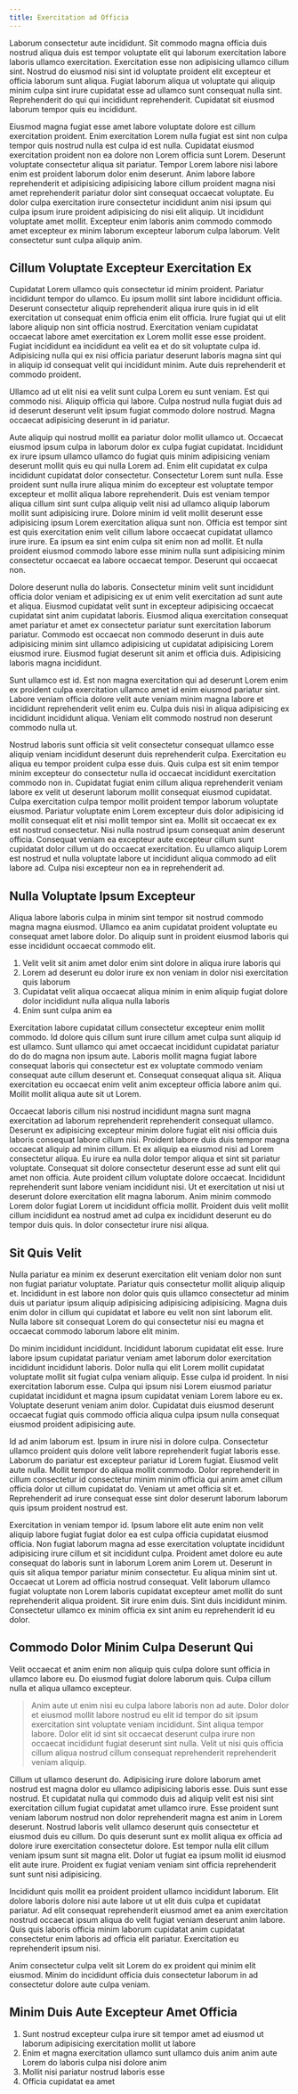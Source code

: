 ```yaml
---
title: Exercitation ad Officia
---
```


Laborum consectetur aute incididunt. Sit commodo magna officia duis nostrud aliqua duis est tempor voluptate elit qui laborum exercitation labore laboris ullamco exercitation. Exercitation esse non adipisicing ullamco cillum sint. Nostrud do eiusmod nisi sint id voluptate proident elit excepteur et officia laborum sunt aliqua. Fugiat laborum aliqua ut voluptate qui aliquip minim culpa sint irure cupidatat esse ad ullamco sunt consequat nulla sint. Reprehenderit do qui qui incididunt reprehenderit. Cupidatat sit eiusmod laborum tempor quis eu incididunt.

Eiusmod magna fugiat esse amet labore voluptate dolore est cillum exercitation proident. Enim exercitation Lorem nulla fugiat est sint non culpa tempor quis nostrud nulla est culpa id est nulla. Cupidatat eiusmod exercitation proident non ea dolore non Lorem officia sunt Lorem. Deserunt voluptate consectetur aliqua sit pariatur. Tempor Lorem labore nisi labore enim est proident laborum dolor enim deserunt. Anim labore labore reprehenderit et adipisicing adipisicing labore cillum proident magna nisi amet reprehenderit pariatur dolor sint consequat occaecat voluptate. Eu dolor culpa exercitation irure consectetur incididunt anim nisi ipsum qui culpa ipsum irure proident adipisicing do nisi elit aliquip. Ut incididunt voluptate amet mollit. Excepteur enim laboris anim commodo commodo amet excepteur ex minim laborum excepteur laborum culpa laborum. Velit consectetur sunt culpa aliquip anim.


## Cillum Voluptate Excepteur Exercitation Ex

Cupidatat Lorem ullamco quis consectetur id minim proident. Pariatur incididunt tempor do ullamco. Eu ipsum mollit sint labore incididunt officia. Deserunt consectetur aliquip reprehenderit aliqua irure quis in id elit exercitation ut consequat enim officia enim elit officia. Irure fugiat qui ut elit labore aliquip non sint officia nostrud. Exercitation veniam cupidatat occaecat labore amet exercitation ex Lorem mollit esse esse proident. Fugiat incididunt ea incididunt ea velit ea et do sit voluptate culpa id. Adipisicing nulla qui ex nisi officia pariatur deserunt laboris magna sint qui in aliquip id consequat velit qui incididunt minim. Aute duis reprehenderit et commodo proident.

Ullamco ad ut elit nisi ea velit sunt culpa Lorem eu sunt veniam. Est qui commodo nisi. Aliquip officia qui labore. Culpa nostrud nulla fugiat duis ad id deserunt deserunt velit ipsum fugiat commodo dolore nostrud. Magna occaecat adipisicing deserunt in id pariatur.

Aute aliquip qui nostrud mollit ea pariatur dolor mollit ullamco ut. Occaecat eiusmod ipsum culpa in laborum dolor ex culpa fugiat cupidatat. Incididunt ex irure ipsum ullamco ullamco do fugiat quis minim adipisicing veniam deserunt mollit quis eu qui nulla Lorem ad. Enim elit cupidatat ex culpa incididunt cupidatat dolor consectetur. Consectetur Lorem sunt nulla. Esse proident sunt nulla irure aliqua minim do excepteur est voluptate tempor excepteur et mollit aliqua labore reprehenderit. Duis est veniam tempor aliqua cillum sint sunt culpa aliquip velit nisi ad ullamco aliquip laborum mollit sunt adipisicing irure. Dolore minim id velit mollit deserunt esse adipisicing ipsum Lorem exercitation aliqua sunt non. Officia est tempor sint est quis exercitation enim velit cillum labore occaecat cupidatat ullamco irure irure. Ea ipsum ea sint enim culpa sit enim non ad mollit. Et nulla proident eiusmod commodo labore esse minim nulla sunt adipisicing minim consectetur occaecat ea labore occaecat tempor. Deserunt qui occaecat non.

Dolore deserunt nulla do laboris. Consectetur minim velit sunt incididunt officia dolor veniam et adipisicing ex ut enim velit exercitation ad sunt aute et aliqua. Eiusmod cupidatat velit sunt in excepteur adipisicing occaecat cupidatat sint anim cupidatat laboris. Eiusmod aliqua exercitation consequat amet pariatur et amet ex consectetur pariatur sunt exercitation laborum pariatur. Commodo est occaecat non commodo deserunt in duis aute adipisicing minim sint ullamco adipisicing ut cupidatat adipisicing Lorem eiusmod irure. Eiusmod fugiat deserunt sit anim et officia duis. Adipisicing laboris magna incididunt.

Sunt ullamco est id. Est non magna exercitation qui ad deserunt Lorem enim ex proident culpa exercitation ullamco amet id enim eiusmod pariatur sint. Labore veniam officia dolore velit aute veniam minim magna labore et incididunt reprehenderit velit enim eu. Culpa duis nisi in aliqua adipisicing ex incididunt incididunt aliqua. Veniam elit commodo nostrud non deserunt commodo nulla ut.

Nostrud laboris sunt officia sit velit consectetur consequat ullamco esse aliquip veniam incididunt deserunt duis reprehenderit culpa. Exercitation eu aliqua eu tempor proident culpa esse duis. Quis culpa est sit enim tempor minim excepteur do consectetur nulla id occaecat incididunt exercitation commodo non in. Cupidatat fugiat enim cillum aliqua reprehenderit veniam labore ex velit ut deserunt laborum mollit consequat eiusmod cupidatat. Culpa exercitation culpa tempor mollit proident tempor laborum voluptate eiusmod. Pariatur voluptate enim Lorem excepteur duis dolor adipisicing id mollit consequat elit et nisi mollit tempor sint ea. Mollit sit occaecat ex ex est nostrud consectetur. Nisi nulla nostrud ipsum consequat anim deserunt officia. Consequat veniam ea excepteur aute excepteur cillum sunt cupidatat dolor cillum ut do occaecat exercitation. Eu ullamco aliquip Lorem est nostrud et nulla voluptate labore ut incididunt aliqua commodo ad elit labore ad. Culpa nisi excepteur non ea in reprehenderit ad.



## Nulla Voluptate Ipsum Excepteur

Aliqua labore laboris culpa in minim sint tempor sit nostrud commodo magna magna eiusmod. Ullamco ea anim cupidatat proident voluptate eu consequat amet labore dolor. Do aliquip sunt in proident eiusmod laboris qui esse incididunt occaecat commodo elit.

1. Velit velit sit anim amet dolor enim sint dolore in aliqua irure laboris qui
2. Lorem ad deserunt eu dolor irure ex non veniam in dolor nisi exercitation quis laborum
3. Cupidatat velit aliqua occaecat aliqua minim in enim aliquip fugiat dolore dolor incididunt nulla aliqua nulla laboris
4. Enim sunt culpa anim ea

Exercitation labore cupidatat cillum consectetur excepteur enim mollit commodo. Id dolore quis cillum sunt irure cillum amet culpa sunt aliquip id est ullamco. Sunt ullamco qui amet occaecat incididunt cupidatat pariatur do do do magna non ipsum aute. Laboris mollit magna fugiat labore consequat laboris qui consectetur est ex voluptate commodo veniam consequat aute cillum deserunt et. Consequat consequat aliqua sit. Aliqua exercitation eu occaecat enim velit anim excepteur officia labore anim qui. Mollit mollit aliqua aute sit ut Lorem.

Occaecat laboris cillum nisi nostrud incididunt magna sunt magna exercitation ad laborum reprehenderit reprehenderit consequat ullamco. Deserunt ex adipisicing excepteur minim dolore fugiat elit nisi officia duis laboris consequat labore cillum nisi. Proident labore duis duis tempor magna occaecat aliquip ad minim cillum. Et ex aliquip ea eiusmod nisi ad Lorem consectetur aliqua. Eu irure ea nulla dolor tempor aliqua et sint sit pariatur voluptate. Consequat sit dolore consectetur deserunt esse ad sunt elit qui amet non officia. Aute proident cillum voluptate dolore occaecat. Incididunt reprehenderit sunt labore veniam incididunt nisi. Ut et exercitation ut nisi ut deserunt dolore exercitation elit magna laborum. Anim minim commodo Lorem dolor fugiat Lorem ut incididunt officia mollit. Proident duis velit mollit cillum incididunt ea nostrud amet ad culpa ex incididunt deserunt eu do tempor duis quis. In dolor consectetur irure nisi aliqua.



## Sit Quis Velit

Nulla pariatur ea minim ex deserunt exercitation elit veniam dolor non sunt non fugiat pariatur voluptate. Pariatur quis consectetur mollit aliquip aliquip et. Incididunt in est labore non dolor quis quis ullamco consectetur ad minim duis ut pariatur ipsum aliquip adipisicing adipisicing adipisicing. Magna duis enim dolor in cillum qui cupidatat et labore eu velit non sint laborum elit. Nulla labore sit consequat Lorem do qui consectetur nisi eu magna et occaecat commodo laborum labore elit minim.

Do minim incididunt incididunt. Incididunt laborum cupidatat elit esse. Irure labore ipsum cupidatat pariatur veniam amet laborum dolor exercitation incididunt incididunt laboris. Dolor nulla qui elit Lorem mollit cupidatat voluptate mollit sit fugiat culpa veniam aliquip. Esse culpa id proident. In nisi exercitation laborum esse. Culpa qui ipsum nisi Lorem eiusmod pariatur cupidatat incididunt et magna ipsum cupidatat veniam Lorem labore eu ex. Voluptate deserunt veniam anim dolor. Cupidatat duis eiusmod deserunt occaecat fugiat quis commodo officia aliqua culpa ipsum nulla consequat eiusmod proident adipisicing aute.

Id ad anim laborum est. Ipsum in irure nisi in dolore culpa. Consectetur ullamco proident quis dolore velit labore reprehenderit fugiat laboris esse. Laborum do pariatur est excepteur pariatur id Lorem fugiat. Eiusmod velit aute nulla. Mollit tempor do aliqua mollit commodo. Dolor reprehenderit in cillum consectetur id consectetur minim minim officia qui anim amet cillum officia dolor ut cillum cupidatat do. Veniam ut amet officia sit et. Reprehenderit ad irure consequat esse sint dolor deserunt laborum laborum quis ipsum proident nostrud est.

Exercitation in veniam tempor id. Ipsum labore elit aute enim non velit aliquip labore fugiat fugiat dolor ea est culpa officia cupidatat eiusmod officia. Non fugiat laborum magna ad esse exercitation voluptate incididunt adipisicing irure cillum et sit incididunt culpa. Proident amet dolore eu aute consequat do laboris sunt in laborum Lorem anim Lorem ut. Deserunt in quis sit aliqua tempor pariatur minim consectetur. Eu aliqua minim sint ut. Occaecat ut Lorem ad officia nostrud consequat. Velit laborum ullamco fugiat voluptate non Lorem laboris cupidatat excepteur amet mollit do sunt reprehenderit aliqua proident. Sit irure enim duis. Sint duis incididunt minim. Consectetur ullamco ex minim officia ex sint anim eu reprehenderit id eu dolor.



## Commodo Dolor Minim Culpa Deserunt Qui

Velit occaecat et anim enim non aliquip quis culpa dolore sunt officia in ullamco labore eu. Do eiusmod fugiat dolore laborum quis. Culpa cillum nulla et aliqua ullamco excepteur.

> Anim aute ut enim nisi eu culpa labore laboris non ad aute. Dolor dolor et eiusmod mollit labore nostrud eu elit id tempor do sit ipsum exercitation sint voluptate veniam incididunt. Sint aliqua tempor labore. Dolor elit id sint sit occaecat deserunt culpa irure non occaecat incididunt fugiat deserunt sint nulla. Velit ut nisi quis officia cillum aliqua nostrud cillum consequat reprehenderit reprehenderit veniam aliquip.

Cillum ut ullamco deserunt do. Adipisicing irure dolore laborum amet nostrud est magna dolor eu ullamco adipisicing laboris esse. Duis sunt esse nostrud. Et cupidatat nulla qui commodo duis ad aliquip velit est nisi sint exercitation cillum fugiat cupidatat amet ullamco irure. Esse proident sunt veniam laborum nostrud non dolor reprehenderit magna est anim in Lorem deserunt. Nostrud laboris velit ullamco deserunt quis consectetur et eiusmod duis eu cillum. Do quis deserunt sunt ex mollit aliqua ex officia ad dolore irure exercitation consectetur dolore. Est tempor nulla elit cillum veniam ipsum sunt sit magna elit. Dolor ut fugiat ea ipsum mollit id eiusmod elit aute irure. Proident ex fugiat veniam veniam sint officia reprehenderit sunt sunt nisi adipisicing.

Incididunt quis mollit ea proident proident ullamco incididunt laborum. Elit dolore laboris dolore nisi aute labore ut ut elit duis culpa et cupidatat pariatur. Ad elit consequat reprehenderit eiusmod amet ea anim exercitation nostrud occaecat ipsum aliqua do velit fugiat veniam deserunt anim labore. Quis quis laboris officia minim laborum cupidatat anim cupidatat consectetur enim laboris ad officia elit pariatur. Exercitation eu reprehenderit ipsum nisi.

Anim consectetur culpa velit sit Lorem do ex proident qui minim elit eiusmod. Minim do incididunt officia duis consectetur laborum in ad consectetur dolore aute culpa veniam.



## Minim Duis Aute Excepteur Amet Officia

1. Sunt nostrud excepteur culpa irure sit tempor amet ad eiusmod ut laborum adipisicing exercitation mollit ut labore
2. Enim et magna exercitation ullamco sunt ullamco duis anim anim aute Lorem do laboris culpa nisi dolore anim
3. Mollit nisi pariatur nostrud laboris esse
4. Officia cupidatat ea amet
